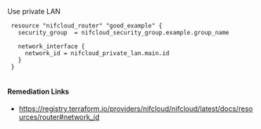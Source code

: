 
Use private LAN

```hcl
 resource "nifcloud_router" "good_example" {
   security_group  = nifcloud_security_group.example.group_name

   network_interface {
     network_id = nifcloud_private_lan.main.id
   }
 }
 
```

#### Remediation Links
 - https://registry.terraform.io/providers/nifcloud/nifcloud/latest/docs/resources/router#network_id

